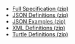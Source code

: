 <div xmlns="http://www.w3.org/1999/xhtml" xmlns:xsi="http://www.w3.org/2001/XMLSchema-instance" xsi:schemaLocation="http://hl7.org/fhir ../../input-cache/schemas-r5/fhir-single.xsd">

<ul>
<li><a href="full-ig.zip">Full Specification (zip)</a></li>
<li><a href="definitions.json.zip">JSON Definitions (zip)</a></li>
<li><a href="examples.json.zip">JSON Examples (zip)</a></li>
<li><a href="definitions.xml.zip">XML Definitions (zip)</a></li>
<li><a href="definitions.ttl.zip">Turtle Definitions (zip)</a></li>
</ul>

</div>